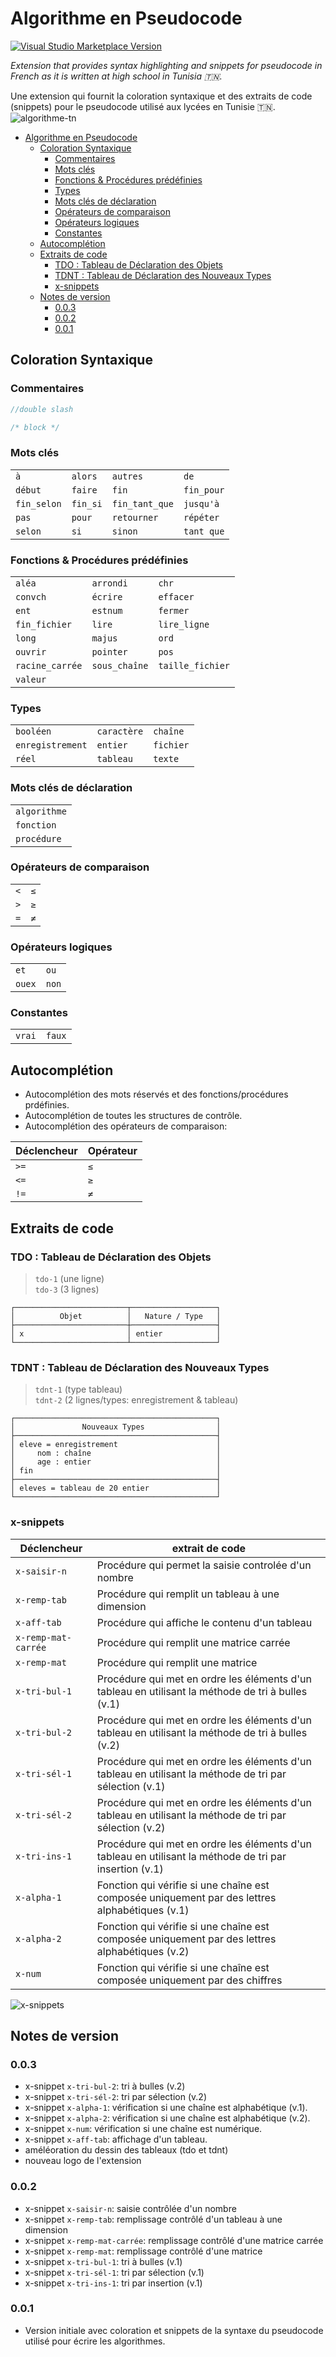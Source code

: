 # Algorithme en Pseudocode

[![Visual Studio Marketplace Version](https://img.shields.io/visual-studio-marketplace/v/moez-romdhane.algorithme-tn)](https://marketplace.visualstudio.com/items?itemName=moez-romdhane.algorithme-tn)

_Extension that provides syntax highlighting and snippets for pseudocode in French as it is written at high school in Tunisia :tunisia:._

Une extension qui fournit la coloration syntaxique et des extraits de code (snippets) pour le pseudocode utilisé aux lycées en Tunisie :tunisia:.
![algorithme-tn](https://github.com/romoez/algo-tn-vscode/raw/main/images/algorithme-tn.gif)

- [Algorithme en Pseudocode](#algorithme-en-pseudocode)
  - [Coloration Syntaxique](#coloration-syntaxique)
    - [Commentaires](#commentaires)
    - [Mots clés](#mots-clés)
    - [Fonctions & Procédures prédéfinies](#fonctions--procédures-prédéfinies)
    - [Types](#types)
    - [Mots clés de déclaration](#mots-clés-de-déclaration)
    - [Opérateurs de comparaison](#opérateurs-de-comparaison)
    - [Opérateurs logiques](#opérateurs-logiques)
    - [Constantes](#constantes)
  - [Autocomplétion](#autocomplétion)
  - [Extraits de code](#extraits-de-code)
    - [TDO : Tableau de Déclaration des Objets](#tdo--tableau-de-déclaration-des-objets)
    - [TDNT : Tableau de Déclaration des Nouveaux Types](#tdnt--tableau-de-déclaration-des-nouveaux-types)
    - [x-snippets](#x-snippets)
  - [Notes de version](#notes-de-version)
    - [0.0.3](#003)
    - [0.0.2](#002)
    - [0.0.1](#001)

## Coloration Syntaxique

### Commentaires

```javascript
//double slash

/* block */
```

### Mots clés

|             |          |                |            |
| ----------- | -------- | -------------- | ---------- |
| `à`         | `alors`  | `autres`       | `de`       |
| `début`     | `faire`  | `fin`          | `fin_pour` |
| `fin_selon` | `fin_si` | `fin_tant_que` | `jusqu'à`  |
| `pas`       | `pour`   | `retourner`    | `répéter`  |
| `selon`     | `si`     | `sinon`        | `tant que` |

### Fonctions & Procédures prédéfinies

|                 |               |                  |
| --------------- | ------------- | ---------------- |
| `aléa`          | `arrondi`     | `chr`            |
| `convch`        | `écrire`      | `effacer`        |
| `ent`           | `estnum`      | `fermer`         |
| `fin_fichier`   | `lire`        | `lire_ligne`     |
| `long`          | `majus`       | `ord`            |
| `ouvrir`        | `pointer`     | `pos`            |
| `racine_carrée` | `sous_chaîne` | `taille_fichier` |
| `valeur`        |               |                  |

### Types

|                  |             |           |
| ---------------- | ----------- | --------- |
| `booléen`        | `caractère` | `chaîne`  |
| `enregistrement` | `entier`    | `fichier` |
| `réel`           | `tableau`   | `texte`   |

### Mots clés de déclaration

|              |
| ------------ |
| `algorithme` |
| `fonction`   |
| `procédure`  |

### Opérateurs de comparaison

|     |     |
| --- | --- |
| `<` | `≤` |
| `>` | `≥` |
| `=` | `≠` |

### Opérateurs logiques

|        |       |
| ------ | ----- |
| `et`   | `ou`  |
| `ouex` | `non` |

### Constantes

|        |        |
| ------ | ------ |
| `vrai` | `faux` |

## Autocomplétion

- Autocomplétion des mots réservés et des fonctions/procédures prdéfinies.
- Autocomplétion de toutes les structures de contrôle.
- Autocomplétion des opérateurs de comparaison:

| Déclencheur | Opérateur |
| ----------- | --------- |
| `>=`        | `≤`       |
| `<=`        | `≥`       |
| `!=`        | `≠`       |

## Extraits de code

### TDO : Tableau de Déclaration des Objets

> `tdo-1` (une ligne)  
> `tdo-3` (3 lignes)

```
┌─────────────────────────┬───────────────────┐
│          Objet          │   Nature / Type   │
├─────────────────────────┼───────────────────┤
│ x                       │ entier            │
└─────────────────────────┴───────────────────┘
```

### TDNT : Tableau de Déclaration des Nouveaux Types

> `tdnt-1` (type tableau)  
> `tdnt-2` (2 lignes/types: enregistrement & tableau)

```
┌─────────────────────────────────────────────┐
│               Nouveaux Types                │
├─────────────────────────────────────────────┤
│ eleve = enregistrement                      │
│     nom : chaîne                            │
│     age : entier                            │
│ fin                                         │
├─────────────────────────────────────────────┤
│ eleves = tableau de 20 entier               │
└─────────────────────────────────────────────┘
```

### x-snippets

| Déclencheur         | extrait de code                                                                                         |
| ------------------- | ------------------------------------------------------------------------------------------------------- |
| `x-saisir-n`        | Procédure qui permet la saisie controlée d'un nombre                                                    |
| `x-remp-tab`        | Procédure qui remplit un tableau à une dimension                                                        |
| `x-aff-tab`         | Procédure qui affiche le contenu d'un tableau                                                           |
| `x-remp-mat-carrée` | Procédure qui remplit une matrice carrée                                                                |
| `x-remp-mat`        | Procédure qui remplit une matrice                                                                       |
| `x-tri-bul-1`       | Procédure qui met en ordre les éléments d'un tableau en utilisant la méthode de tri à bulles (v.1)      |
| `x-tri-bul-2`       | Procédure qui met en ordre les éléments d'un tableau en utilisant la méthode de tri à bulles (v.2)      |
| `x-tri-sél-1`       | Procédure qui met en ordre les éléments d'un tableau en utilisant la méthode de tri par sélection (v.1) |
| `x-tri-sél-2`       | Procédure qui met en ordre les éléments d'un tableau en utilisant la méthode de tri par sélection (v.2) |
| `x-tri-ins-1`       | Procédure qui met en ordre les éléments d'un tableau en utilisant la méthode de tri par insertion (v.1) |
| `x-alpha-1`         | Fonction qui vérifie si une chaîne est composée uniquement par des lettres alphabétiques (v.1)          |
| `x-alpha-2`         | Fonction qui vérifie si une chaîne est composée uniquement par des lettres alphabétiques (v.2)          |
| `x-num`             | Fonction qui vérifie si une chaîne est composée uniquement par des chiffres                             |

![x-snippets](https://github.com/romoez/algo-tn-vscode/raw/main/images/x-snippets.gif)

## Notes de version

### 0.0.3

- x-snippet `x-tri-bul-2`: tri à bulles (v.2)
- x-snippet `x-tri-sél-2`: tri par sélection (v.2)
- x-snippet `x-alpha-1`: vérification si une chaîne est alphabétique (v.1).
- x-snippet `x-alpha-2`: vérification si une chaîne est alphabétique (v.2).
- x-snippet `x-num`: vérification si une chaîne est numérique.
- x-snippet `x-aff-tab`: affichage d'un tableau.
- améléoration du dessin des tableaux (tdo et tdnt)
- nouveau logo de l'extension

### 0.0.2

- x-snippet `x-saisir-n`: saisie contrôlée d'un nombre
- x-snippet `x-remp-tab`: remplissage contrôlé d'un tableau à une dimension
- x-snippet `x-remp-mat-carrée`: remplissage contrôlé d'une matrice carrée
- x-snippet `x-remp-mat`: remplissage contrôlé d'une matrice
- x-snippet `x-tri-bul-1`: tri à bulles (v.1)
- x-snippet `x-tri-sél-1`: tri par sélection (v.1)
- x-snippet `x-tri-ins-1`: tri par insertion (v.1)

### 0.0.1

- Version initiale avec coloration et snippets de la syntaxe du pseudocode utilisé pour écrire les algorithmes.
